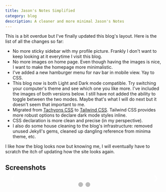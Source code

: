 ```yaml
---
title: Jason's Notes Simplified
category: blog
description: A cleaner and more minimal Jason's Notes
---
```


<style>

.mySlides {display: none}
img {vertical-align: middle;}

/* Slideshow container */
.slideshow-container {
  max-width: 1000px;
  position: relative;
  margin: auto;
}

/* Next & previous buttons */
.prevImg, .nextImg {
  cursor: pointer;
  position: absolute;
  top: 50%;
  width: auto;
  padding: 16px;
  margin-top: -22px;
  color: white;
  font-weight: bold;
  font-size: 18px;
  transition: 0.6s ease;
  border-radius: 0 3px 3px 0;
  user-select: none;
}

/* Position the "next button" to the right */
.nextImg {
  right: 0;
  border-radius: 3px 0 0 3px;
}

/* On hover, add a black background color with a little bit see-through */
.prevImg:hover, .nextImg:hover {
  background-color: rgba(0,0,0,0.8);
}

/* Caption text */
.textImg {
  color: #f2f2f2;
  font-size: 15px;
  padding: 8px 12px;
  position: absolute;
  bottom: 8px;
  width: 100%;
  text-align: center;
}

/* Number text (1/3 etc) */
.numbertextImg {
  color: #f2f2f2;
  font-size: 12px;
  padding: 8px 12px;
  position: absolute;
  top: 0;
}

/* The dots/bullets/indicators */
.dot {
  cursor: pointer;
  height: 15px;
  width: 15px;
  margin: 0 2px;
  background-color: #bbb;
  border-radius: 50%;
  display: inline-block;
  transition: background-color 0.6s ease;
}

.active, .dot:hover {
  background-color: #717171;
}

/* Fading animation */
.fade {
  -webkit-animation-name: fade;
  -webkit-animation-duration: 1.5s;
  animation-name: fade;
  animation-duration: 1.5s;
}

@-webkit-keyframes fade {
  from {opacity: .4} 
  to {opacity: 1}
}

@keyframes fade {
  from {opacity: .4} 
  to {opacity: 1}
}

/* On smaller screens, decrease text size */
@media only screen and (max-width: 300px) {
  .prevImg, .nextImg,.textImg {font-size: 11px}
}
</style>

This is a bit overdue but I've finally updated this blog's layout. Here is the list of all the changes so far:

* No more sticky sidebar with my profile picture.  Frankly I don't want to keep looking at it everytime I visit this blog.
* No more images on home page. Even though having the images is nice, I want to make the homepage more minimalistic.
* I've added a new hamburger menu for nav bar in mobile view. Yay to CSS.
* This blog now is both Light and Dark mode compatible. Try switching your computer's theme and see which one you like more. I've included the images of both versions below. I still have not added the ability to toggle between the two modes. Maybe that's what I will do next but it doesn't seem that important to me.
* Migrated from [Tachyons CSS](https://tachyons.io/)  to [Tailwind CSS](https://tailwindcss.com/). Tailwind CSS provides more robust options to declare dark mode styles inline.
* CSS declaration is more clean and precise (in my perspective).
* I also do some house cleaning to the blog's infrastructure: removed unused Jekyll's gems, cleaned up dangling reference from minima theme, etc.

I like how the blog looks now but knowing me,  I will eventually have to scratch the itch of updating how the site looks again. 

## Screenshots
<!-- Slideshow container -->
<div class="slideshow-container">

<!-- Full-width images with number and caption text -->
<div class="mySlides fade">
<div class="numbertextImg">Dark Mode</div>
<img src="/assets/img/dark-mode.png" alt="Dark Mode">
</div>

<div class="mySlides fade">
<div class="numbertextImg">Light Mode</div>
<img src="/assets/img/light-mode.png" alt="Light Mode">
</div>

<!-- Next and previous buttons -->
<a class="prevImg" onclick="plusSlides(-1)">&#10094;</a>
<a class="nextImg" onclick="plusSlides(1)">&#10095;</a>
</div>
<br>

<!-- The dots/circles -->
<div style="text-align:center">
<span class="dot" onclick="currentSlide(1)"></span> 
<span class="dot" onclick="currentSlide(2)"></span> 
</div>

<script type="text/javascript">
var slideIndex = 1;
showSlides(slideIndex);

function plusSlides(n) {
  showSlides(slideIndex += n);
}

function currentSlide(n) {
  showSlides(slideIndex = n);
}

function showSlides(n) {
  var i;
  var slides = document.getElementsByClassName("mySlides");
  var dots = document.getElementsByClassName("dot");
  if (n > slides.length) {slideIndex = 1}    
  if (n < 1) {slideIndex = slides.length}
  for (i = 0; i < slides.length; i++) {
      slides[i].style.display = "none";  
  }
  for (i = 0; i < dots.length; i++) {
      dots[i].className = dots[i].className.replace(" active", "");
  }
  slides[slideIndex-1].style.display = "block";  
  dots[slideIndex-1].className += " active";
}
</script>

